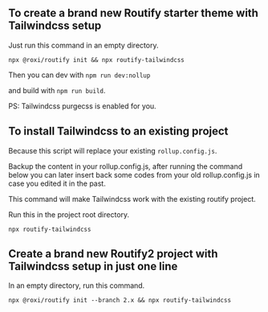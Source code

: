 ## To create a brand new Routify starter theme with Tailwindcss setup

Just run this command in an empty directory.

```shell
npx @roxi/routify init && npx routify-tailwindcss
```

Then you can dev with `npm run dev:nollup`

and build with `npm run build`.

PS: Tailwindcss purgecss is enabled for you.

## To install Tailwindcss to an existing project

Because this script will replace your existing `rollup.config.js`.

Backup the content in your rollup.config.js,
after running the command below you can later insert back some codes from your old rollup.config.js in case you edited it in the past.

This command will make Tailwindcss work with the existing routify project.

Run this in the project root directory.

```shell
npx routify-tailwindcss
```

## Create a brand new Routify2 project with Tailwindcss setup in just one line

In an empty directory, run this command.

```shell
npx @roxi/routify init --branch 2.x && npx routify-tailwindcss
```
